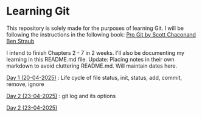 # Learning Git

This repository is solely made for the purposes of learning Git. I will be following the instructions in the following book:
[Pro Git by Scott Chaconand Ben Straub](https://git-scm.com/book/en/v2)

I intend to finish Chapters 2 - 7 in 2 weeks. I'll also be documenting my learning in this README.md file.
Update: Placing notes in their own markdown to avoid cluttering README.md. Will maintain dates here.

[Day 1 (20-04-2025)](./Day1.md) : Life cycle of file status, init, status, add, commit, remove, ignore

[Day 2 (23-04-2025)](./Day2.md) : git log and its options

[Day 2 (23-04-2025)](./Day3.md)